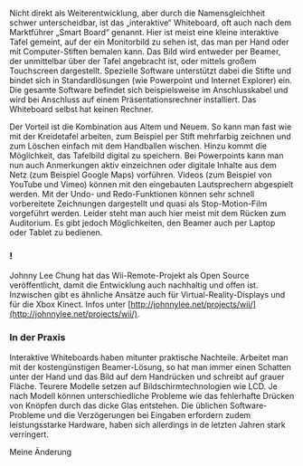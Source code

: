 Nicht direkt als Weiterentwicklung, aber durch die Namensgleichheit schwer unterscheidbar, ist das „interaktive“ Whiteboard, oft auch nach dem Marktführer „Smart Board“ genannt. Hier ist meist eine kleine interaktive Tafel gemeint, auf der ein Monitorbild zu sehen ist, das man per Hand oder mit Computer-Stiften bemalen kann. Das Bild wird entweder per Beamer, der unmittelbar über der Tafel angebracht ist, oder mittels großem Touchscreen dargestellt. Spezielle Software unterstützt dabei die Stifte und bindet sich in Standardlösungen (wie Powerpoint und Internet Explorer) ein. Die gesamte Software befindet sich beispielsweise im Anschlusskabel und wird bei Anschluss auf einem Präsentationsrechner installiert. Das Whiteboard selbst hat keinen Rechner.

Der Vorteil ist die Kombination aus Altem und Neuem. So kann man fast wie mit der Kreidetafel arbeiten, zum Beispiel per Stift mehrfarbig zeichnen und zum Löschen einfach mit dem Handballen wischen. Hinzu kommt die Möglichkeit, das Tafelbild digital zu speichern. Bei Powerpoints kann man nun auch Anmerkungen aktiv einzeichnen oder digitale Inhalte aus dem Netz (zum Beispiel Google Maps) vorführen. Videos (zum Beispiel von YouTube und Vimeo) können mit den eingebauten Lautsprechern abgespielt werden. Mit der Undo- und Redo-Funktionen können sehr schnell vorbereitete Zeichnungen dargestellt und quasi als Stop-Motion-Film vorgeführt werden. Leider steht man auch hier meist mit dem Rücken zum Auditorium. Es gibt jedoch Möglichkeiten, den Beamer auch per Laptop oder Tablet zu bedienen.


### !

Johnny Lee Chung hat das Wii-Remote-Projekt als Open Source veröffentlicht, damit die Entwicklung auch nachhaltig und offen ist. Inzwischen gibt es ähnliche Ansätze auch für Virtual-Reality-Displays und für die Xbox Kinect. Infos unter [http://johnnylee.net/projects/wii/](http://johnnylee.net/projects/wii/).


### In der Praxis

Interaktive Whiteboards haben mitunter praktische Nachteile. Arbeitet man mit der kostengünstigen Beamer-Lösung, so hat man immer einen Schatten unter der Hand und das Bild auf dem Handrücken und schreibt auf grauer Fläche. Teurere Modelle setzen auf Bildschirmtechnologien wie LCD. Je nach Modell können unterschiedliche Probleme wie das fehlerhafte Drücken von Knöpfen durch das dicke Glas entstehen. Die üblichen Software-Probleme und die Verzögerungen bei Eingaben erfordern zudem leistungsstarke Hardware, haben sich allerdings in de letzten Jahren stark verringert.

Meine Änderung
